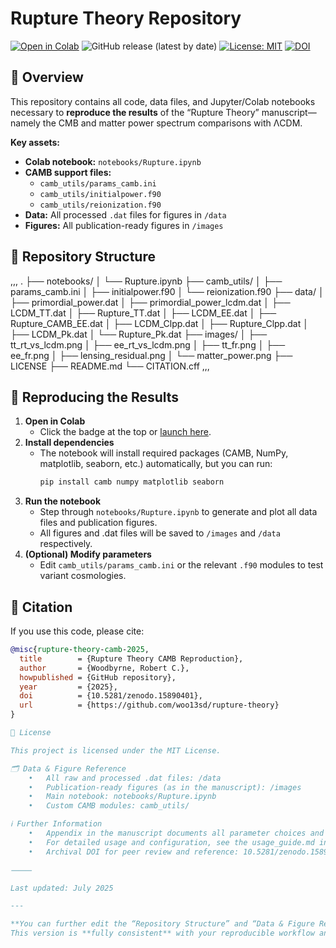 # Rupture Theory Repository

[![Open in Colab](https://colab.research.google.com/assets/colab-badge.svg)](https://colab.research.google.com/github/woo13sd/rupture-theory/blob/main/notebooks/Rupture.ipynb)
![GitHub release (latest by date)](https://img.shields.io/github/v/release/woo13sd/rupture-theory)
[![License: MIT](https://img.shields.io/badge/License-MIT-yellow.svg)](LICENSE)
[![DOI](https://zenodo.org/badge/1019375539.svg)](https://doi.org/10.5281/zenodo.15890401)

## 🚀 Overview

This repository contains all code, data files, and Jupyter/Colab notebooks necessary to **reproduce the results** of the “Rupture Theory” manuscript—namely the CMB and matter power spectrum comparisons with ΛCDM.

**Key assets:**
- **Colab notebook:** `notebooks/Rupture.ipynb`
- **CAMB support files:**  
  - `camb_utils/params_camb.ini`  
  - `camb_utils/initialpower.f90`  
  - `camb_utils/reionization.f90`
- **Data:** All processed `.dat` files for figures in `/data`
- **Figures:** All publication-ready figures in `/images`

## 📂 Repository Structure
,,,
.
├── notebooks/
│   └── Rupture.ipynb
├── camb_utils/
│   ├── params_camb.ini
│   ├── initialpower.f90
│   └── reionization.f90
├── data/
│   ├── primordial_power.dat
│   ├── primordial_power_lcdm.dat
│   ├── LCDM_TT.dat
│   ├── Rupture_TT.dat
│   ├── LCDM_EE.dat
│   ├── Rupture_CAMB_EE.dat
│   ├── LCDM_Clpp.dat
│   ├── Rupture_Clpp.dat
│   ├── LCDM_Pk.dat
│   └── Rupture_Pk.dat
├── images/
│   ├── tt_rt_vs_lcdm.png
│   ├── ee_rt_vs_lcdm.png
│   ├── tt_fr.png
│   ├── ee_fr.png
│   ├── lensing_residual.png
│   └── matter_power.png
├── LICENSE
├── README.md
└── CITATION.cff
,,,
## 🔬 Reproducing the Results

1. **Open in Colab**
   - Click the badge at the top or [launch here](https://colab.research.google.com/github/woo13sd/rupture-theory/blob/main/notebooks/Rupture.ipynb).
2. **Install dependencies**
   - The notebook will install required packages (CAMB, NumPy, matplotlib, seaborn, etc.) automatically, but you can run:
     ```bash
     pip install camb numpy matplotlib seaborn
     ```
3. **Run the notebook**
   - Step through `notebooks/Rupture.ipynb` to generate and plot all data files and publication figures.
   - All figures and .dat files will be saved to `/images` and `/data` respectively.
4. **(Optional) Modify parameters**
   - Edit `camb_utils/params_camb.ini` or the relevant `.f90` modules to test variant cosmologies.

## 📝 Citation

If you use this code, please cite:

```bibtex
@misc{rupture-theory-camb-2025,
  title        = {Rupture Theory CAMB Reproduction},
  author       = {Woodbyrne, Robert C.},
  howpublished = {GitHub repository},
  year         = {2025},
  doi          = {10.5281/zenodo.15890401},
  url          = {https://github.com/woo13sd/rupture-theory}
}

📜 License

This project is licensed under the MIT License.

🗂️ Data & Figure Reference
	•	All raw and processed .dat files: /data
	•	Publication-ready figures (as in the manuscript): /images
	•	Main notebook: notebooks/Rupture.ipynb
	•	Custom CAMB modules: camb_utils/

ℹ️ Further Information
	•	Appendix in the manuscript documents all parameter choices and data outputs.
	•	For detailed usage and configuration, see the usage_guide.md in the docs/ folder (if available).
	•	Archival DOI for peer review and reference: 10.5281/zenodo.15890401

⸻

Last updated: July 2025

---

**You can further edit the “Repository Structure” and “Data & Figure Reference” to match exactly what’s in your repo as needed.**  
This version is **fully consistent** with your reproducible workflow and makes the repo plug-and-play for Colab, peer reviewers, or future users.
